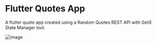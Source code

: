 # Flutter Quotes App

A flutter quote app created using a Random Quotes REST API with GetX State Manager tool.

![image](https://user-images.githubusercontent.com/61304802/194740709-3d37ba43-a5c2-4012-b912-67cf309ad9d3.png)
